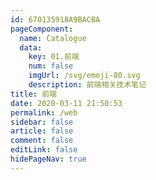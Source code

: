 ```yaml
---
id: 670135918A9BACBA
pageComponent:
  name: Catalogue
  data:
    key: 01.前端
    num: false
    imgUrl: /svg/emoji-80.svg
    description: 前端相关技术笔记
title: 前端
date: 2020-03-11 21:50:53
permalink: /web
sidebar: false
article: false
comment: false
editLink: false
hidePageNav: true
---
```

